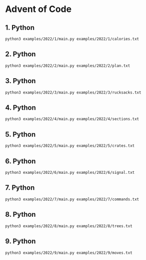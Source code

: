 # Advent of Code

## 1. Python

    python3 examples/2022/1/main.py examples/2022/1/calories.txt

## 2. Python

    python3 examples/2022/2/main.py examples/2022/2/plan.txt
    
## 3. Python

    python3 examples/2022/3/main.py examples/2022/3/rucksacks.txt

## 4. Python

    python3 examples/2022/4/main.py examples/2022/4/sections.txt

## 5. Python

    python3 examples/2022/5/main.py examples/2022/5/crates.txt
    
## 6. Python

    python3 examples/2022/6/main.py examples/2022/6/signal.txt

## 7. Python
    
    python3 examples/2022/7/main.py examples/2022/7/commands.txt

## 8. Python

    python3 examples/2022/8/main.py examples/2022/8/trees.txt

## 9. Python

    python3 examples/2022/9/main.py examples/2022/9/moves.txt